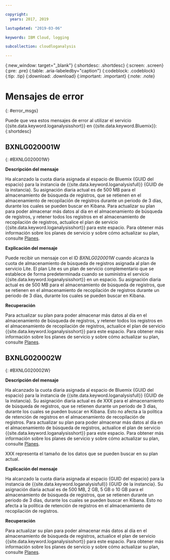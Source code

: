 ```yaml
---

copyright:
  years: 2017, 2019

lastupdated: "2019-03-06"

keywords: IBM Cloud, logging

subcollection: cloudloganalysis

---
```


{:new_window: target="_blank"}
{:shortdesc: .shortdesc}
{:screen: .screen}
{:pre: .pre}
{:table: .aria-labeledby="caption"}
{:codeblock: .codeblock}
{:tip: .tip}
{:download: .download}
{:important: .important}
{:note: .note}


# Mensajes de error
{: #error_msgs}

Puede que vea estos mensajes de error al utilizar el servicio {{site.data.keyword.loganalysisshort}} en {{site.data.keyword.Bluemix}}:
{:shortdesc}

## BXNLG020001W
{: #BXNLG020001W}

**Descripción del mensaje**

Ha alcanzado la cuota diaria asignada al espacio de Bluemix {GUID del espacio} para la instancia de {{site.data.keyword.loganalysisfull}} {GUID de la instancia}. Su asignación diaria actual es de 500 MB para el almacenamiento de búsqueda de registros, que se retienen en el almacenamiento de recopilación de registros durante un periodo de 3 días, durante los cuales se pueden buscar en Kibana. Para actualizar su plan para poder almacenar más datos al día en el almacenamiento de búsqueda de registros, y retener todos los registros en el almacenamiento de recopilación de registros, actualice el plan de servicio {{site.data.keyword.loganalysisshort}} para este espacio. Para obtener más información sobre los planes de servicio y sobre cómo actualizar su plan, consulte [Planes](/docs/services/CloudLogAnalysis/log_analysis_ov.html#plans).


**Explicación del mensaje** 

Puede recibir un mensaje con el ID *BXNLG020001W* cuando alcanza la cuota de almacenamiento de búsqueda de registros asignada al plan de servicio Lite. El plan Lite es un plan de servicio complementario que se establece de forma predeterminada cuando se suministra el servicio {{site.data.keyword.loganalysisshort}} en un espacio. Su asignación diaria actual es de 500 MB para el almacenamiento de búsqueda de registros, que se retienen en el almacenamiento de recopilación de registros durante un periodo de 3 días, durante los cuales se pueden buscar en Kibana.

**Recuperación**

Para actualizar su plan para poder almacenar más datos al día en el almacenamiento de búsqueda de registros, y retener todos los registros en el almacenamiento de recopilación de registros, actualice el plan de servicio {{site.data.keyword.loganalysisshort}} para este espacio. Para obtener más información sobre los planes de servicio y sobre cómo actualizar su plan, consulte [Planes](/docs/services/CloudLogAnalysis/log_analysis_ov.html#plans).


## BXNLG020002W 
{: #BXNLG020002W}


**Descripción del mensaje**

Ha alcanzado la cuota diaria asignada al espacio de Bluemix {GUID del espacio} para la instancia de {{site.data.keyword.loganalysisfull}} {GUID de la instancia}.  Su asignación diaria actual es de XXX para el almacenamiento de búsqueda de registros, que se retienen durante un periodo de 3 días, durante los cuales se pueden buscar en Kibana. Esto no afecta a la política de retención de registros en el almacenamiento de recopilación de registros. Para actualizar su plan para poder almacenar más datos al día en el almacenamiento de búsqueda de registros, actualice el plan de servicio {{site.data.keyword.loganalysisshort}} para este espacio. Para obtener más información sobre los planes de servicio y sobre cómo actualizar su plan, consulte [Planes](/docs/services/CloudLogAnalysis/log_analysis_ov.html#plans).

XXX representa el tamaño de los datos que se pueden buscar en su plan actual.

**Explicación del mensaje** 

Ha alcanzado la cuota diaria asignada al espacio {GUID del espacio} para la instancia de {{site.data.keyword.loganalysisfull}} {GUID de la instancia}.  Su asignación diaria actual es de 500 MB, 2 GB, 5 GB o 10 GB para el almacenamiento de búsqueda de registros, que se retienen durante un periodo de 3 días, durante los cuales se pueden buscar en Kibana. Esto no afecta a la política de retención de registros en el almacenamiento de recopilación de registros.

**Recuperación**

Para actualizar su plan para poder almacenar más datos al día en el almacenamiento de búsqueda de registros, actualice el plan de servicio {{site.data.keyword.loganalysisshort}} para este espacio. Para obtener más información sobre los planes de servicio y sobre cómo actualizar su plan, consulte [Planes](/docs/services/CloudLogAnalysis/log_analysis_ov.html#plans).




